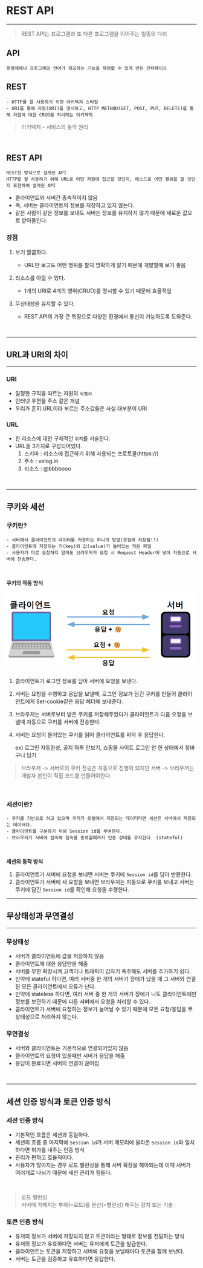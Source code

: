 # REST API

---
> REST API는 프로그램과 또 다른 프로그램을 이어주는 일종의 다리


## API
    운영체제나 프로그래밍 언어가 제공하는 기능을 제어할 수 있게 만든 인터페이스

## REST
    - HTTP를 잘 사용하기 위한 아키텍쳐 스타일
    - URI를 통해 자원(URI)를 명시하고, HTTP METHOD(GET, POST, PUT, DELETE)를 통해 자원에 대한 CRUD를 처리하는 아키텍처
> 아키텍처 - 서비스의 동작 원리


<br>



## REST API
    REST한 방식으로 설계된 API
    HTTP를 잘 사용하기 위해 URL로 어떤 자원에 접근할 것인지, 메소드로 어떤 행위를 할 것인지 표현하여 설계된 API

- 클라이언트와 서버간 종속적이지 않음
- 즉, 서버는 클라이언트의 정보를 저장하고 있지 않는다.
- 같은 사람이 같은 정보를 보내도 서버는 정보를 유지하지 않기 때문에 새로운 값으로 받아들인다.


### 장점
1. 보기 깔끔하다.
    - URL만 보고도 어떤 행위를 할지 명확하게 알기 때문에 개발할때 보기 좋음

2. 리소스를 아낄 수 있다.
    - 1개의 URI로 4개의 행위(CRUD)를 명시할 수 있기 때문에 효율적임

3. 무상태성을 유지할 수 있다.
    - REST API의 가장 큰 특징으로 다양한 환경에서 통신이 가능하도록 도와준다.


<br>

---

## URL과 URI의 차이

---

### URI
- 일정한 규칙을 따르는 자원의 `식별자`
- 인터넷 우편물 주소 같은 개념
- 우리가 흔히 URL이라 부르는 주소값들은 사실 대부분이 URI

### URL
- 한 리소스에 대한 구체적인 `위치`를 서술한다.
- URL을 3가지로 구성되어있다.
    1. 스키마 : 리소스에 접근하기 위해 사용되는 프로토콜(https://)
    2. 주소 : velog.io
  3. 리소스 : @bbbbooo

<br>

---

## 쿠키와 세션

### 쿠키란?
    - 서버에서 클라이언트의 데이터를 저장하는 하나의 방법(로컬에 저장됨!!)
    - 클라이언트에 저장되는 키(key)와 값(value)가 들어있는 작은 파일
    - 사용자가 따로 요청하지 않아도 브라우저가 요청 시 Request Header에 넣어 자동으로 서버에 전송한다.

<br>


**쿠키의 작동 방식**

![img.png](img.png)


1. 클라이언트가 로그인 정보를 담아 서버에 요청을 보낸다.
2. 서버는 요청을 수행하고 응답을 보낼때, 로그인 정보가 담긴 쿠키를 만들어 클라이언트에게 Set-cookie같은 응답 헤더에 보내준다.
3. 브라우저는 서버로부터 받은 쿠키를 저장해두었다가 클라이언트가 다음 요청을 보낼때 자동으로 쿠키를 서버에 전송한다. 
4. 서버는 요청이 들어있는 쿠키를 읽어 클라이언트를 파악 후 응답한다.


    ex) 로그인 자동완성, 공지 하루 안보기, 쇼핑몰 사이트 로그인 안 한 상태에서 장바구니 담기

> 브라우저 -> 서버로의 쿠키 전송은 자동으로 진행이 되지만 서버 -> 브라우저는 개발자 본인이 직접 코드를 만들어야한다.

<br>


### 세션이란?
    - 쿠키를 기반으로 하고 있으며 쿠키가 로컬에서 저장되는 데이터라면 세션은 서버에서 저장되는 데이터다.
    - 클라이언트를 구분하기 위해 Session id를 부여한다.
    - 브라우저가 서버에 접속해 접속을 종료할때까지 인증 상태를 유지한다. (stateful)

<br>

**세션의 동작 방식**
1. 클라이언트가 서버에 요청을 보내면 서버는 쿠키에 `Session id`를 담아 반환한다.
2. 클라이언트가 서버에 새 요청을 보내면 브라우저는 자동으로 쿠키를 보내고 서버는 쿠키에 담긴 `Session id`를 확인해 요청을 수행한다.



---

## 무상태성과 무연결성

---

### 무상태성
- 서버가 클라이언트에 값을 저장하지 않음
- 클라이언트에 대한 응답만을 해줌
- 서버를 무한 확장시켜 고객이나 트래픽이 갑자기 폭주해도 서버를 추가하기 쉽다.
- 만약에 stateful 하다면, 여러 서버중 한 개의 서버가 장애가 났을 때 그 서버와 연결된 모든 클라이언트에서 오류가 난다.
- 만약에 stateless 하다면, 여러 서버 중 한 개의 서버가 장애가 나도 클라이언트에만 정보를 보관하기 때문에 다른 서버에서 요청을 처리할 수 있다.
- 클라이언트가 서버에 요청하는 정보가 늘어날 수 있기 때문에 모든 요청/응답을 무상태성으로 처리하지 않는다.


### 무연결성
- 서버와 클라이언트는 기본적으로 연결되어있지 않음
- 클라이언트의 요청이 있을때만 서버가 응답을 해줌
- 응답이 완료되면 서버의 연결이 끊어짐

<br>

---
## 세션 인증 방식과 토큰 인증 방식

### 세션 인증 방식
- 기본적인 흐름은 세션과 동일하다.
- 세션의 흐름 중 마지막에 `Session id`가 서버 메모리에 올라온 `Session id`와 일치하다면 허가를 내주는 인증 방식
- 관리가 편하고 효율적이다.
- 사용자가 많아지는 경우 로드 밸런싱을 통해 서버 확장을 해야되는데 이때 서버가 여러개로 나뉘기 때문에 세션 관리가 힘들다.

<br>

> 로드 밸런싱   
> 서버에 가해지는 부하(=로드)를 분산(=밸런싱) 해주는 장치 또는 기술


### 토큰 인증 방식
- 유저의 정보가 서버에 저장되지 않고 토큰이라는 형태로 정보를 전달하는 방식
- 유저의 정보가 유효하다면 서버는 유저에게 토큰을 발급한다.
- 클라이언트는 토큰을 저장하고 서버에 요청을 보낼때마다 토큰을 함께 보낸다.
- 서버는 토큰을 검증하고 유효하다면 응답한다.


